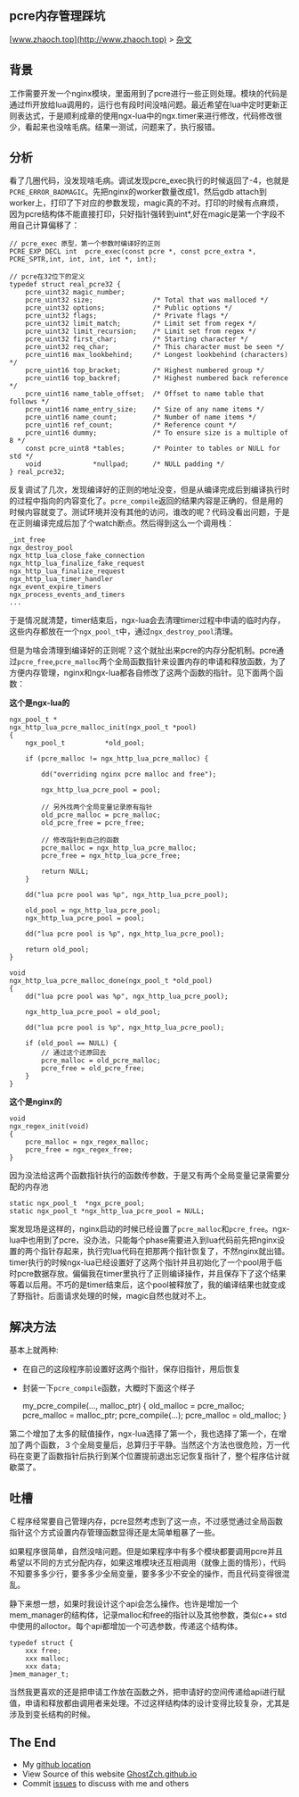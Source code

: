 ## pcre内存管理踩坑

[www.zhaoch.top](http://www.zhaoch.top) > [杂文](http://www.zhaoch.top/杂文)

## 背景

工作需要开发一个nginx模块，里面用到了pcre进行一些正则处理。模块的代码是通过ffi开放给lua调用的，运行也有段时间没啥问题。最近希望在lua中定时更新正则表达式，于是顺利成章的使用ngx-lua中的ngx.timer来进行修改，代码修改很少，看起来也没啥毛病。结果一测试，问题来了，执行报错。

## 分析

看了几圈代码，没发现啥毛病。调试发现pcre_exec执行的时候返回了-4，也就是`PCRE_ERROR_BADMAGIC`。先把nginx的worker数量改成1，然后gdb attach到worker上，打印了下对应的参数发现，magic真的不对。打印的时候有点麻烦，因为pcre结构体不能直接打印，只好指针强转到uint*,好在magic是第一个字段不用自己计算偏移了：

    // pcre_exec 原型，第一个参数时编译好的正则
    PCRE_EXP_DECL int  pcre_exec(const pcre *, const pcre_extra *, PCRE_SPTR,int, int, int, int *, int);

    // pcre在32位下的定义
    typedef struct real_pcre32 {
        pcre_uint32 magic_number;
        pcre_uint32 size;               /* Total that was malloced */
        pcre_uint32 options;            /* Public options */
        pcre_uint32 flags;              /* Private flags */
        pcre_uint32 limit_match;        /* Limit set from regex */
        pcre_uint32 limit_recursion;    /* Limit set from regex */
        pcre_uint32 first_char;         /* Starting character */
        pcre_uint32 req_char;           /* This character must be seen */
        pcre_uint16 max_lookbehind;     /* Longest lookbehind (characters) */
        pcre_uint16 top_bracket;        /* Highest numbered group */
        pcre_uint16 top_backref;        /* Highest numbered back reference */
        pcre_uint16 name_table_offset;  /* Offset to name table that follows */
        pcre_uint16 name_entry_size;    /* Size of any name items */
        pcre_uint16 name_count;         /* Number of name items */
        pcre_uint16 ref_count;          /* Reference count */
        pcre_uint16 dummy;              /* To ensure size is a multiple of 8 */
        const pcre_uint8 *tables;       /* Pointer to tables or NULL for std */
        void             *nullpad;      /* NULL padding */
    } real_pcre32;

反复调试了几次，发现编译好的正则的地址没变，但是从编译完成后到编译执行时的过程中指向的内容变化了。`pcre_compile`返回的结果内容是正确的，但是用的时候内容就变了。测试环境并没有其他的访问，谁改的呢？代码没看出问题，于是在正则编译完成后加了个watch断点。然后得到这么一个调用栈：

    _int_free
    ngx_destroy_pool
    ngx_http_lua_close_fake_connection
    ngx_http_lua_finalize_fake_request
    ngx_http_lua_finalize_request
    ngx_http_lua_timer_handler
    ngx_event_expire_timers
    ngx_process_events_and_timers
    ...

于是情况就清楚，timer结束后，ngx-lua会去清理timer过程中申请的临时内存，这些内存都放在一个`ngx_pool_t`中，通过`ngx_destroy_pool`清理。

但是为啥会清理到编译好的正则呢？这个就扯出来pcre的内存分配机制。pcre通过`pcre_free`,`pcre_malloc`两个全局函数指针来设置内存的申请和释放函数，为了方便内存管理，nginx和ngx-lua都各自修改了这两个函数的指针。见下面两个函数：

**这个是ngx-lua的**

    ngx_pool_t *
    ngx_http_lua_pcre_malloc_init(ngx_pool_t *pool)
    {
        ngx_pool_t          *old_pool;

        if (pcre_malloc != ngx_http_lua_pcre_malloc) {

            dd("overriding nginx pcre malloc and free");

            ngx_http_lua_pcre_pool = pool;

            // 另外找两个全局变量记录原有指针
            old_pcre_malloc = pcre_malloc;
            old_pcre_free = pcre_free;

            // 修改指针到自己的函数
            pcre_malloc = ngx_http_lua_pcre_malloc;
            pcre_free = ngx_http_lua_pcre_free;

            return NULL;
        }

        dd("lua pcre pool was %p", ngx_http_lua_pcre_pool);

        old_pool = ngx_http_lua_pcre_pool;
        ngx_http_lua_pcre_pool = pool;

        dd("lua pcre pool is %p", ngx_http_lua_pcre_pool);

        return old_pool;
    }

    void
    ngx_http_lua_pcre_malloc_done(ngx_pool_t *old_pool)
    {
        dd("lua pcre pool was %p", ngx_http_lua_pcre_pool);

        ngx_http_lua_pcre_pool = old_pool;

        dd("lua pcre pool is %p", ngx_http_lua_pcre_pool);

        if (old_pool == NULL) {
            // 通过这个还原回去
            pcre_malloc = old_pcre_malloc;
            pcre_free = old_pcre_free;
        }
    }

**这个是nginx的**

    void
    ngx_regex_init(void)
    {
        pcre_malloc = ngx_regex_malloc;
        pcre_free = ngx_regex_free;
    }

因为没法给这两个函数指针执行的函数传参数，于是又有两个全局变量记录需要分配的内存池

    static ngx_pool_t  *ngx_pcre_pool;
    static ngx_pool_t *ngx_http_lua_pcre_pool = NULL;

案发现场是这样的，nginx启动的时候已经设置了`pcre_malloc`和`pcre_free`。ngx-lua中也用到了pcre，没办法，只能每个phase需要进入到lua代码前先把nginx设置的两个指针存起来，执行完lua代码在把那两个指针恢复了，不然nginx就出错。timer执行的时候ngx-lua已经设置好了这两个指针并且初始化了一个pool用于临时pcre数据存放。偏偏我在timer里执行了正则编译操作，并且保存下了这个结果等着以后用。不巧的是timer结束后，这个pool被释放了，我的编译结果也就变成了野指针。后面请求处理的时候，magic自然也就对不上。

## 解决方法

基本上就两种:

+ 在自己的这段程序前设置好这两个指针，保存旧指针，用后恢复
+ 封装一下`pcre_compile`函数，大概时下面这个样子

    my_pcre_compile(..., malloc_ptr)
    {
        old_malloc = pcre_malloc;
        pcre_malloc = malloc_ptr;
        pcre_compile(...);
        pcre_malloc = old_malloc;
    }

第二个增加了太多的赋值操作，ngx-lua选择了第一个，我也选择了第一个，在增加了两个函数，３个全局变量后，总算归于平静。当然这个方法也很危险，万一代码在变更了函数指针后执行到某个位置提前退出忘记恢复指针了，整个程序估计就歇菜了。

## 吐槽

Ｃ程序经常要自己管理内存，pcre显然考虑到了这一点，不过感觉通过全局函数指针这个方式设置内存管理函数显得还是太简单粗暴了一些。

如果程序很简单，自然没啥问题。但是如果程序中有多个模块都要调用pcre并且希望以不同的方式分配内存，如果这堆模块还互相调用（就像上面的情形），代码不知要多多少行，要多多少全局变量，要多多少不安全的操作，而且代码变得很混乱。

静下来想一想，如果时我设计这个api会怎么操作。也许是增加一个mem_manager的结构体，记录malloc和free的指针以及其他参数，类似c++ std中使用的alloctor。每个api都增加一个可选参数，传递这个结构体。

    typedef struct {
        xxx free;
        xxx malloc;
        xxx data;
    }mem_manager_t;

当然我更喜欢的还是把申请工作放在函数之外，把申请好的空间传递给api进行赋值，申请和释放都由调用者来处理。不过这样结构体的设计变得比较复杂，尤其是涉及到变长结构的时候。

## The End

+ My [github location](https://github.com/GhostZCH/)
+ View Source of this website [GhostZch.github.io](https://github.com/GhostZCH/GhostZch.github.io/)
+ Commit [issues](https://github.com/GhostZCH/GhostZch.github.io/issues) to discuss with me and others
